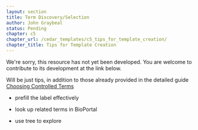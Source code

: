 ```yaml
---
layout: section
title: Term Discovery/Selection
author: John Graybeal
status: Pending
chapter: c5
chapter_url: /cedar_templates/c5_tips_for_template_creation/
chapter_title: Tips for Template Creation
---
```

We're sorry, this resource has not yet been developed. 
You are welcome to contribute to its development at the link below.

Will be just tips, in addition to those already provided in the detailed guide 
[Choosing Controlled Terms](https://metadatacenter.github.io/cedar-manual/sections/c3/3_choosing_controlled_terms/)


* prefill the label effectively

* look up related terms in BioPortal 

* use tree to explore